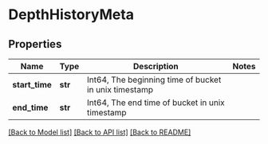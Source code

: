 # DepthHistoryMeta

## Properties
Name | Type | Description | Notes
------------ | ------------- | ------------- | -------------
**start_time** | **str** | Int64, The beginning time of bucket in unix timestamp | 
**end_time** | **str** | Int64, The end time of bucket in unix timestamp | 

[[Back to Model list]](../README.md#documentation-for-models) [[Back to API list]](../README.md#documentation-for-api-endpoints) [[Back to README]](../README.md)


